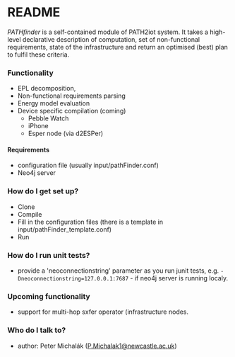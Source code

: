 # README #

*PATHfinder* is a self-contained module of PATH2iot system. It takes a high-level declarative description of computation, set of non-functional requirements, state of the infrastructure and return an optimised (best) plan to fulfil these criteria.
 
### Functionality ###
 * EPL decomposition,
 * Non-functional requirements parsing
 * Energy model evaluation
 * Device specific compilation (coming)
   * Pebble Watch
   * iPhone
   * Esper node (via d2ESPer)

#### Requirements ####
 * configuration file (usually input/pathFinder.conf)
 * Neo4j server
 
### How do I get set up? ###

* Clone
* Compile
* Fill in the configuration files (there is a template in input/pathFinder_template.conf)
* Run

### How do I run unit tests? ###

* provide a 'neoconnectionstring' parameter as you run junit tests, e.g. ```-Dneoconnectionstring=127.0.0.1:7687``` - if neo4j server is running localy.

### Upcoming functionality ###

* support for multi-hop sxfer operator (infrastructure nodes.

### Who do I talk to? ###

* author: Peter Michalák (P.Michalak1@newcastle.ac.uk)